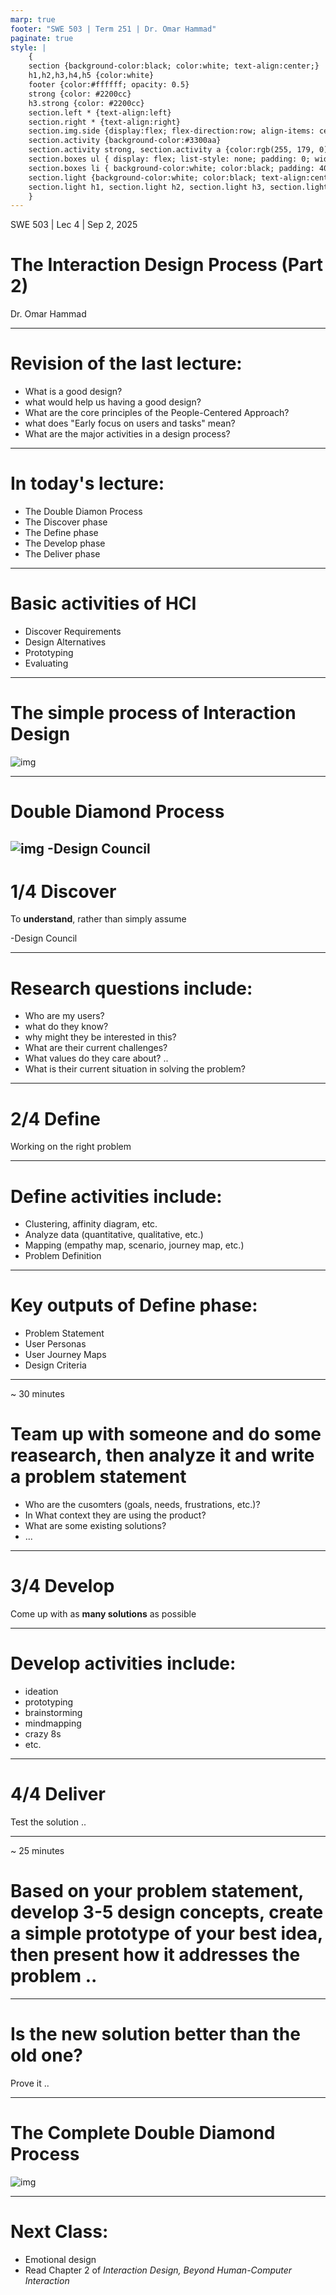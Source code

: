 ```yaml
---
marp: true
footer: "SWE 503 | Term 251 | Dr. Omar Hammad"
paginate: true
style: |
    {
    section {background-color:black; color:white; text-align:center;}
    h1,h2,h3,h4,h5 {color:white}
    footer {color:#ffffff; opacity: 0.5}
    strong {color: #2200cc}
    h3.strong {color: #2200cc}
    section.left * {text-align:left}
    section.right * {text-align:right}
    section.img.side {display:flex; flex-direction:row; align-items: center; justify-content: center}
    section.activity {background-color:#3300aa}
    section.activity strong, section.activity a {color:rgb(255, 179, 0)}
    section.boxes ul { display: flex; list-style: none; padding: 0; width: 100%; }
    section.boxes li { background-color:white; color:black; padding: 40px; margin: 10px; border-radius: 10px; flex: 1; text-align: center; }
    section.light {background-color:white; color:black; text-align:center;}
    section.light h1, section.light h2, section.light h3, section.light h4, section.light h5 {color:black}
    }
---
```


<!-- 

Last lec:
- Too long discussions 
- time flew 
-> need to manage time well
- tech issues need to be fixed
- video was cheesy 
- need more examples: Quotes, videos, case studies, stories, etc.
- principles are to be extracted not fed.

Goals today:

By the end of this lecture students will be able to:

- Understand the general process of interaction design 
- Able to know what is envolved in each phase of it 
- Practice the interaction design process on a mini scale 
- Appreciate the process 

How (idea):
- explain the process one by one
- they apply it as a group one by one
- reflection by me

Today's delighter:
- Role play: Make someone do an interview with you and then comment on it .. 

-->

SWE 503 | Lec 4 | Sep 2, 2025
# The Interaction Design Process (Part 2)
Dr. Omar Hammad

---

<!-- _class: left -->

# Revision of the last lecture:
- What is a good design?
- what would help us having a good design?
- What are the core principles of the People-Centered Approach?
- what does "Early focus on users and tasks" mean?
- What are the major activities in a design process?

---

<!-- _class: left -->

# In today's lecture:
- The Double Diamon Process 
- The Discover phase
- The Define phase
- The Develop phase
- The Deliver phase

---

<!-- _class: left boxes -->

# Basic activities of HCI

- Discover Requirements 
- Design Alternatives 
- Prototyping  
- Evaluating 

---

<!-- _class: light -->

# The simple process of Interaction Design

![img](../img/simple.png)

---


<!-- _class: light -->

# Double Diamond Process

![img](../img/dd.png)
-Design Council
---


# 1/4 Discover
To **understand**, rather than simply assume

-Design Council

---

<!-- _class: left -->

# Research questions include:

- Who are my users? 
- what do they know? 
- why might they be interested in this?
- What are their current challenges?
- What values do they care about? .. 
- What is their current situation in solving the problem?

---

<!-- class: center -->

# 2/4 Define
Working on the right problem


---

<!-- _class: left -->

# Define activities include:

- Clustering, affinity diagram, etc.
- Analyze data (quantitative, qualitative, etc.)
- Mapping (empathy map, scenario, journey map, etc.)
- Problem Definition 

---

<!-- _class: left -->

# Key outputs of Define phase:

- Problem Statement
- User Personas
- User Journey Maps
- Design Criteria


---

<!-- _class: activity left -->

~ 30 minutes
# Team up with someone and do some reasearch, then analyze it and write a problem statement
- Who are the cusomters (goals, needs, frustrations, etc.)? 
- In What context they are using the product? 
- What are some existing solutions?
- ... 



---

# 3/4 Develop
Come up with as **many solutions** as possible

---

<!-- _class: left -->

# Develop activities include:

- ideation 
- prototyping
- brainstorming
- mindmapping
- crazy 8s
- etc.

---


# 4/4 Deliver
Test the solution .. 

---

<!-- _class: activity left -->

~ 25 minutes
# Based on your problem statement, develop 3-5 design concepts, create a simple prototype of your best idea, then present how it addresses the problem .. 


---

# Is the new solution better than the old one?
Prove it .. 

---

<!-- _class: light -->

# The Complete Double Diamond Process

![img](../img/dd.png)

---

<!-- _class: left -->

# Next Class:

- Emotional design 
- Read Chapter 2 of *Interaction Design, Beyond Human-Computer Interaction*

